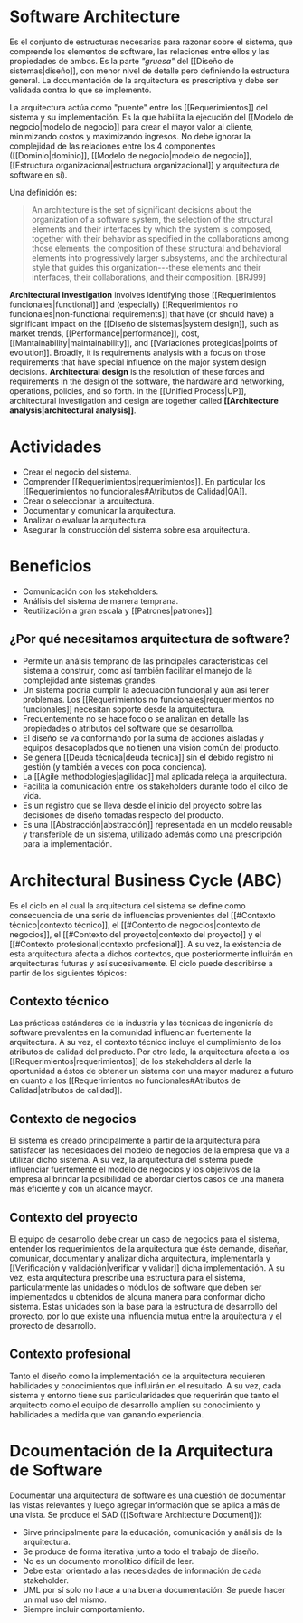 # Software Architecture
Es el conjunto de estructuras necesarias para razonar sobre el sistema, que comprende los elementos de software, las relaciones entre ellos y las propiedades de ambos. Es la parte *"gruesa"* del [[Diseño de sistemas|diseño]], con menor nivel de detalle pero definiendo la estructura general. La documentación de la arquitectura es prescriptiva y debe ser validada contra lo que se implementó.

La arquitectura actúa como "puente" entre los [[Requerimientos]] del sistema y su implementación. Es la que habilita la ejecución del [[Modelo de negocio|modelo de negocio]] para crear el mayor valor al cliente, minimizando costos y maximizando ingresos. No debe ignorar la complejidad de las relaciones entre los 4 componentes ([[Dominio|dominio]], [[Modelo de negocio|modelo de negocio]], [[Estructura organizacional|estructura organizacional]] y arquitectura de software en sí).

Una definición es:
>An architecture is the set of significant decisions about the organization of a software system, the selection of the structural elements and their interfaces by which the system is composed, together with their behavior as specified in the collaborations among those elements, the composition of these structural and behavioral elements into progressively larger subsystems, and the architectural style that guides this organization---these elements and their interfaces, their collaborations, and their composition. \[BRJ99\]

**Architectural investigation** involves identifying those [[Requerimientos funcionales|functional]] and (especially) [[Requerimientos no funcionales|non-functional requirements]] that have (or should have) a significant impact on the [[Diseño de sistemas|system design]], such as market trends, [[Performance|performance]], cost, [[Mantainability|maintainability]], and [[Variaciones protegidas|points of evolution]]. Broadly, it is requirements analysis with a focus on those requirements that have special influence on the major system design decisions.
**Architectural design** is the resolution of these forces and requirements in the design of the software, the hardware and networking, operations, policies, and so forth.
In the [[Unified Process|UP]], architectural investigation and design are together called **[[Architecture analysis|architectural analysis]]**.

# Actividades
- Crear el negocio del sistema.
- Comprender [[Requerimientos|requerimientos]]. En particular los [[Requerimientos no funcionales#Atributos de Calidad|QA]].
- Crear o seleccionar la arquitectura.
- Documentar y comunicar la arquitectura.
- Analizar o evaluar la arquitectura.
- Asegurar la construcción del sistema sobre esa arquitectura.

# Beneficios
- Comunicación con los stakeholders.
- Análisis del sistema de manera temprana.
- Reutilización a gran escala y [[Patrones|patrones]].

## ¿Por qué necesitamos arquitectura de software?
- Permite un análsis temprano de las principales características del sistema a construir, como así también facilitar el manejo de la complejidad ante sistemas grandes.
- Un sistema podría cumplir la adecuación funcional y aún así tener problemas. Los [[Requerimientos no funcionales|requerimientos no funcionales]] necesitan soporte desde la arquitectura.
- Frecuentemente no se hace foco o se analizan en detalle las propiedades o atributos del software que se desarrolloa.
- El diseño se va conformando por la suma de acciones aisladas y equipos desacoplados que no tienen una visión común del producto.
- Se genera [[Deuda técnica|deuda técnica]] sin el debido registro ni gestión (y también a veces con poca concienca).
- La [[Agile methodologies|agilidad]] mal aplicada relega la arquitectura.
- Facilita la comunicación entre los stakeholders durante todo el cilco de vida.
- Es un registro que se lleva desde el inicio del proyecto sobre las decisiones de diseño tomadas respecto del producto.
- Es una [[Abstracción|abstracción]] representada en un modelo reusable y transferible de un sistema, utilizado además como una prescripción para la implementación.

# Architectural Business Cycle (ABC)
Es el ciclo en el cual la arquitectura del sistema se define como consecuencia de una serie de influencias provenientes del [[#Contexto técnico|contexto técnico]], el [[#Contexto de negocios|contexto de negocios]], el [[#Contexto del proyecto|contexto del proyecto]] y el [[#Contexto profesional|contexto profesional]]. A su vez, la existencia de esta arquitectura afecta a dichos contextos, que posteriormente influirán en arquitecturas futuras y así sucesivamente. El ciclo puede describirse a partir de los siguientes tópicos:

## Contexto técnico
Las prácticas estándares de la industria y las técnicas de ingeniería de software prevalentes en la comunidad influencian fuertemente la arquitectura. A su vez, el contexto técnico incluye el cumplimiento de los atributos de calidad del producto. Por otro lado, la arquitectura afecta a los [[Requerimientos|requerimientos]] de los stakeholders al darle la oportunidad a éstos de obtener un sistema con una mayor madurez a futuro en cuanto a los [[Requerimientos no funcionales#Atributos de Calidad|atributos de calidad]].

## Contexto de negocios
El sistema es creado principalmente a partir de la arquitectura para satisfacer las necesidades del modelo de negocios de la empresa que va a utilizar dicho sistema. A su vez, la arquitectura del sistema puede influenciar fuertemente el modelo de negocios y los objetivos de la empresa al brindar la posibilidad de abordar ciertos casos de una manera más eficiente y con un alcance mayor.

## Contexto del proyecto
El equipo de desarrollo debe crear un caso de negocios para el sistema, entender los requerimientos de la arquitectura que éste demande, diseñar, comunicar, documentar y analizar dicha arquitectura, implementarla y [[Verificación y validación|verificar y validar]] dicha implementación. A su vez, esta arquitectura prescribe una estructura para el sistema, particularmente las unidades o módulos de software que deben ser implementados u obtenidos de alguna manera para conformar dicho sistema. Estas unidades son la base para la estructura de desarrollo del proyecto, por lo que existe una influencia mutua entre la arquitectura y el proyecto de desarrollo.

## Contexto profesional
Tanto el diseño como la implementación de la arquitectura requieren habilidades y conocimientos que influirán en el resultado. A su vez, cada sistema y entorno tiene sus particularidades que requerirán que tanto el arquitecto como el equipo de desarrollo amplíen su conocimiento y habilidades a medida que van ganando experiencia.

# Dcoumentación de la Arquitectura de Software
Documentar una arquitectura de software es una cuestión de documentar las vistas relevantes y luego agregar información que se aplica a más de una vista.
Se produce el SAD ([[Software Architecture Document]]):
- Sirve principalmente para la educación, comunicación y análisis de la arquitectura.
- Se produce de forma iterativa junto a todo el trabajo de diseño.
- No es un documento monolítico difícil de leer.
- Debe estar orientado a las necesidades de información de cada stakeholder.
- UML por sí solo no hace a una buena documentación. Se puede hacer un mal uso del mismo.
- Siempre incluir comportamiento.